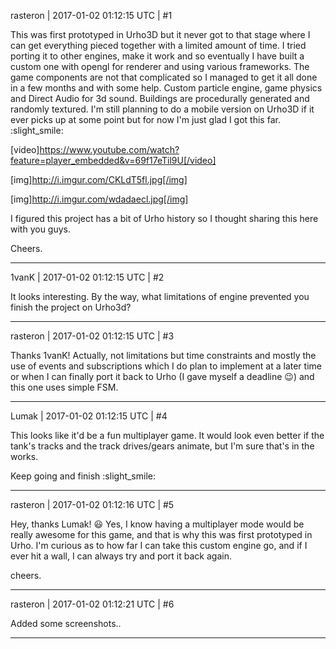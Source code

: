 rasteron | 2017-01-02 01:12:15 UTC | #1

This was first prototyped in Urho3D but it never got to that stage where I can get everything pieced together with a limited amount of time. I tried porting it to other engines, make it work and so eventually I have built a custom one with opengl for renderer and using various frameworks. The game components are not that complicated so I managed to get it all done in a few months and with some help. Custom particle engine, game physics and Direct Audio for 3d sound. Buildings are procedurally generated and randomly textured. I'm still planning to do a mobile version on Urho3D if it ever picks up at some point but for now I'm just glad I got this far. :slight_smile:

[video]https://www.youtube.com/watch?feature=player_embedded&v=69f17eTil9U[/video]

[img]http://i.imgur.com/CKLdT5fl.jpg[/img]

[img]http://i.imgur.com/wdadaecl.jpg[/img]

I figured this project has a bit of Urho history so I thought sharing this here with you guys.

Cheers.

-------------------------

1vanK | 2017-01-02 01:12:15 UTC | #2

It looks interesting. By the way, what limitations of engine prevented you finish the project on Urho3d?

-------------------------

rasteron | 2017-01-02 01:12:15 UTC | #3

Thanks 1vanK! Actually, not limitations but time constraints and mostly the use of events and subscriptions which I do plan to implement at a later time or when I can finally port it back to Urho (I gave myself a deadline :wink:) and this one uses simple FSM.

-------------------------

Lumak | 2017-01-02 01:12:15 UTC | #4

This looks like it'd be a fun multiplayer game. It would look even better if the tank's tracks and the track drives/gears animate, but I'm sure that's in the works.

Keep going and finish :slight_smile:

-------------------------

rasteron | 2017-01-02 01:12:16 UTC | #5

Hey, thanks Lumak!  :smiley: Yes, I know having a multiplayer mode would be really awesome for this game, and that is why this was first prototyped in Urho. I'm curious as to how far I can take this custom engine go, and if I ever hit a wall, I can always try and port it back again. 

cheers.

-------------------------

rasteron | 2017-01-02 01:12:21 UTC | #6

Added some screenshots..

-------------------------

